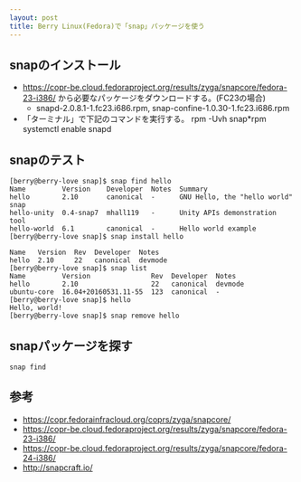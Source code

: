 ```yaml
---
layout: post
title: Berry Linux(Fedora)で「snap」パッケージを使う
---
```


## snapのインストール

- https://copr-be.cloud.fedoraproject.org/results/zyga/snapcore/fedora-23-i386/ から必要なパッケージをダウンロードする。(FC23の場合)
  - snapd-2.0.8.1-1.fc23.i686.rpm, snap-confine-1.0.30-1.fc23.i686.rpm
- 「ターミナル」で下記のコマンドを実行する。
    rpm -Uvh snap*rpm
    systemctl enable snapd

## snapのテスト

    [berry@berry-love snap]$ snap find hello
    Name         Version    Developer  Notes  Summary
    hello        2.10       canonical  -      GNU Hello, the "hello world" snap
    hello-unity  0.4-snap7  mhall119   -      Unity APIs demonstration tool
    hello-world  6.1        canonical  -      Hello world example
    [berry@berry-love snap]$ snap install hello
    
    Name   Version  Rev  Developer  Notes
    hello  2.10     22   canonical  devmode
    [berry@berry-love snap]$ snap list
    Name         Version               Rev  Developer  Notes
    hello        2.10                  22   canonical  devmode
    ubuntu-core  16.04+20160531.11-55  123  canonical  -
    [berry@berry-love snap]$ hello
    Hello, world!
    [berry@berry-love snap]$ snap remove hello

## snapパッケージを探す

    snap find

## 参考

- https://copr.fedorainfracloud.org/coprs/zyga/snapcore/
- https://copr-be.cloud.fedoraproject.org/results/zyga/snapcore/fedora-23-i386/
- https://copr-be.cloud.fedoraproject.org/results/zyga/snapcore/fedora-24-i386/
- http://snapcraft.io/
